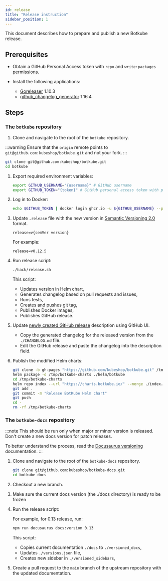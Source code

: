```yaml
---
id: release
title: "Release instruction"
sidebar_position: 1
---
```


This document describes how to prepare and publish a new Botkube release.

## Prerequisites

- Obtain a GitHub Personal Access token with `repo` and `write:packages` permissions.
- Install the following applications:

  - [Goreleaser](https://goreleaser.com/install/) 1.10.3
  - [github_changelog_generator](https://github.com/github-changelog-generator/github-changelog-generator#installation) 1.16.4

## Steps

### The `botkube` repository

1. Clone and navigate to the root of the `botkube` repository.

:::warning
Ensure that the `origin` remote points to `git@github.com:kubeshop/botkube.git` and not your fork.
:::

```bash
git clone git@github.com:kubeshop/botkube.git
cd botkube
```

1. Export required environment variables:

   ```bash
   export GITHUB_USERNAME="{username}" # GitHub username
   export GITHUB_TOKEN="{token}" # GitHub personal access token with packages write scope
   ```

1. Log in to Docker:

   ```bash
   echo $GITHUB_TOKEN | docker login ghcr.io -u ${GITHUB_USERNAME} --password-stdin
   ```

1. Update `.release` file with the new version in [Semantic Versioning 2.0](https://semver.org/spec/v2.0.0.html) format.

   ```
   release=v{semVer version}
   ```

   For example:

   ```
   release=v0.12.5
   ```

1. Run release script:

   ```bash
   ./hack/release.sh
   ```

   This script:

   - Updates version in Helm chart,
   - Generates changelog based on pull requests and issues,
   - Runs tests,
   - Creates and pushes git tag,
   - Publishes Docker images,
   - Publishes GitHub release.

1. Update [newly created GitHub release](https://github.com/kubeshop/botkube/releases/latest) description using GitHub UI.

   - Copy the generated changelog for the released version from the `./CHANGELOG.md` file.
   - Edit the GitHub release and paste the changelog into the description field.

1. Publish the modified Helm charts:

   ```bash
   git clone -b gh-pages "https://github.com/kubeshop/botkube.git" /tmp/botkube-charts
   helm package -d /tmp/botkube-charts ./helm/botkube
   cd /tmp/botkube-charts
   helm repo index --url "https://charts.botkube.io/" --merge ./index.yaml .
   git add .
   git commit -m "Release BotKube Helm chart"
   git push
   cd -
   rm -rf /tmp/botkube-charts
   ```

### The `botkube-docs` repository

:::note
This should be run only when major or minor version is released. Don't create a new docs version for patch releases.

To better understand the process, read the [Docusaurus versioning](https://docusaurus.io/docs/versioning) documentation.
:::

1. Clone and navigate to the root of the `botkube-docs` repository.
   ```bash
   git clone git@github.com:kubeshop/botkube-docs.git
   cd botkube-docs
   ```
2. Checkout a new branch.
3. Make sure the current docs version (the ./docs directory) is ready to be frozen
4. Run the release script:

   For example, for 0.13 release, run:

   ```bash
   npm run docusaurus docs:version 0.13
   ```

   This script:

   - Copies current documentation `./docs` to `./versioned_docs`,
   - Updates `./versions.json` file,
   - Creates new sidebar in `./versioned_sidebars`,

5. Create a pull request to the `main` branch of the upstream repository with the updated documentation.

